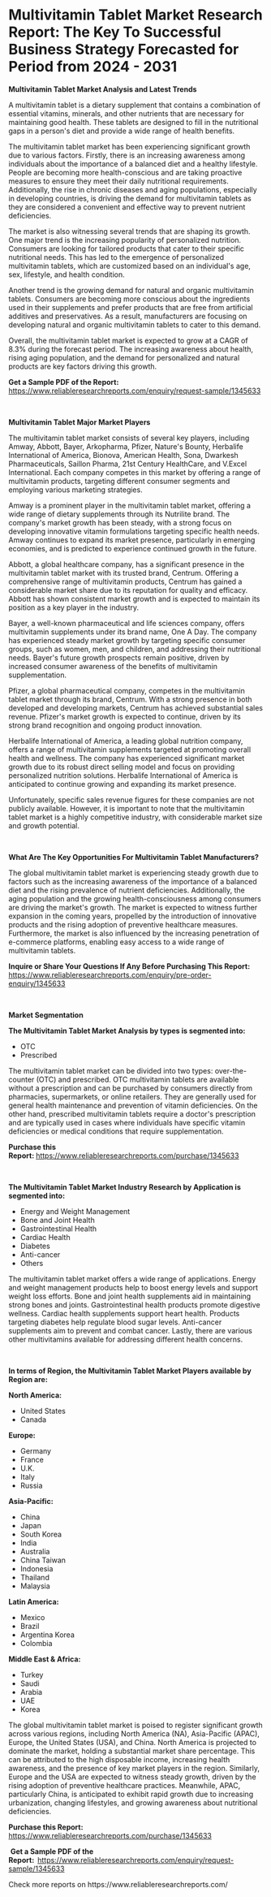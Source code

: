 <p><h1>Multivitamin Tablet Market Research Report: The Key To Successful Business Strategy Forecasted for Period from 2024 - 2031</h1></p><p><strong>Multivitamin Tablet Market Analysis and Latest Trends</strong></p>
<p><p>A multivitamin tablet is a dietary supplement that contains a combination of essential vitamins, minerals, and other nutrients that are necessary for maintaining good health. These tablets are designed to fill in the nutritional gaps in a person's diet and provide a wide range of health benefits.</p><p>The multivitamin tablet market has been experiencing significant growth due to various factors. Firstly, there is an increasing awareness among individuals about the importance of a balanced diet and a healthy lifestyle. People are becoming more health-conscious and are taking proactive measures to ensure they meet their daily nutritional requirements. Additionally, the rise in chronic diseases and aging populations, especially in developing countries, is driving the demand for multivitamin tablets as they are considered a convenient and effective way to prevent nutrient deficiencies.</p><p>The market is also witnessing several trends that are shaping its growth. One major trend is the increasing popularity of personalized nutrition. Consumers are looking for tailored products that cater to their specific nutritional needs. This has led to the emergence of personalized multivitamin tablets, which are customized based on an individual's age, sex, lifestyle, and health condition.</p><p>Another trend is the growing demand for natural and organic multivitamin tablets. Consumers are becoming more conscious about the ingredients used in their supplements and prefer products that are free from artificial additives and preservatives. As a result, manufacturers are focusing on developing natural and organic multivitamin tablets to cater to this demand.</p><p>Overall, the multivitamin tablet market is expected to grow at a CAGR of 8.3% during the forecast period. The increasing awareness about health, rising aging population, and the demand for personalized and natural products are key factors driving this growth.</p></p>
<p><strong>Get a Sample PDF of the Report:&nbsp;</strong> <a href="https://www.reliableresearchreports.com/enquiry/request-sample/1345633">https://www.reliableresearchreports.com/enquiry/request-sample/1345633</a></p>
<p>&nbsp;</p>
<p><strong>Multivitamin Tablet Major Market Players</strong></p>
<p><p>The multivitamin tablet market consists of several key players, including Amway, Abbott, Bayer, Arkopharma, Pfizer, Nature's Bounty, Herbalife International of America, Bionova, American Health, Sona, Dwarkesh Pharmaceuticals, Saillon Pharma, 21st Century HealthCare, and V.Excel International. Each company competes in this market by offering a range of multivitamin products, targeting different consumer segments and employing various marketing strategies.</p><p>Amway is a prominent player in the multivitamin tablet market, offering a wide range of dietary supplements through its Nutrilite brand. The company's market growth has been steady, with a strong focus on developing innovative vitamin formulations targeting specific health needs. Amway continues to expand its market presence, particularly in emerging economies, and is predicted to experience continued growth in the future.</p><p>Abbott, a global healthcare company, has a significant presence in the multivitamin tablet market with its trusted brand, Centrum. Offering a comprehensive range of multivitamin products, Centrum has gained a considerable market share due to its reputation for quality and efficacy. Abbott has shown consistent market growth and is expected to maintain its position as a key player in the industry.</p><p>Bayer, a well-known pharmaceutical and life sciences company, offers multivitamin supplements under its brand name, One A Day. The company has experienced steady market growth by targeting specific consumer groups, such as women, men, and children, and addressing their nutritional needs. Bayer's future growth prospects remain positive, driven by increased consumer awareness of the benefits of multivitamin supplementation.</p><p>Pfizer, a global pharmaceutical company, competes in the multivitamin tablet market through its brand, Centrum. With a strong presence in both developed and developing markets, Centrum has achieved substantial sales revenue. Pfizer's market growth is expected to continue, driven by its strong brand recognition and ongoing product innovation.</p><p>Herbalife International of America, a leading global nutrition company, offers a range of multivitamin supplements targeted at promoting overall health and wellness. The company has experienced significant market growth due to its robust direct selling model and focus on providing personalized nutrition solutions. Herbalife International of America is anticipated to continue growing and expanding its market presence.</p><p>Unfortunately, specific sales revenue figures for these companies are not publicly available. However, it is important to note that the multivitamin tablet market is a highly competitive industry, with considerable market size and growth potential.</p></p>
<p>&nbsp;</p>
<p><strong>What Are The Key Opportunities For Multivitamin Tablet Manufacturers?</strong></p>
<p><p>The global multivitamin tablet market is experiencing steady growth due to factors such as the increasing awareness of the importance of a balanced diet and the rising prevalence of nutrient deficiencies. Additionally, the aging population and the growing health-consciousness among consumers are driving the market's growth. The market is expected to witness further expansion in the coming years, propelled by the introduction of innovative products and the rising adoption of preventive healthcare measures. Furthermore, the market is also influenced by the increasing penetration of e-commerce platforms, enabling easy access to a wide range of multivitamin tablets.</p></p>
<p><strong>Inquire or Share Your Questions If Any Before Purchasing This Report:</strong> <a href="https://www.reliableresearchreports.com/enquiry/pre-order-enquiry/1345633">https://www.reliableresearchreports.com/enquiry/pre-order-enquiry/1345633</a></p>
<p>&nbsp;</p>
<p><strong>Market Segmentation</strong></p>
<p><strong>The Multivitamin Tablet Market Analysis by types is segmented into:</strong></p>
<p><ul><li>OTC</li><li>Prescribed</li></ul></p>
<p><p>The multivitamin tablet market can be divided into two types: over-the-counter (OTC) and prescribed. OTC multivitamin tablets are available without a prescription and can be purchased by consumers directly from pharmacies, supermarkets, or online retailers. They are generally used for general health maintenance and prevention of vitamin deficiencies. On the other hand, prescribed multivitamin tablets require a doctor's prescription and are typically used in cases where individuals have specific vitamin deficiencies or medical conditions that require supplementation.</p></p>
<p><strong>Purchase this Report:&nbsp;</strong><a href="https://www.reliableresearchreports.com/purchase/1345633">https://www.reliableresearchreports.com/purchase/1345633</a></p>
<p>&nbsp;</p>
<p><strong>The Multivitamin Tablet Market Industry Research by Application is segmented into:</strong></p>
<p><ul><li>Energy and Weight Management</li><li>Bone and Joint Health</li><li>Gastrointestinal Health</li><li>Cardiac Health</li><li>Diabetes</li><li>Anti-cancer</li><li>Others</li></ul></p>
<p><p>The multivitamin tablet market offers a wide range of applications. Energy and weight management products help to boost energy levels and support weight loss efforts. Bone and joint health supplements aid in maintaining strong bones and joints. Gastrointestinal health products promote digestive wellness. Cardiac health supplements support heart health. Products targeting diabetes help regulate blood sugar levels. Anti-cancer supplements aim to prevent and combat cancer. Lastly, there are various other multivitamins available for addressing different health concerns.</p></p>
<p>&nbsp;</p>
<p><strong>In terms of Region, the Multivitamin Tablet Market Players available by Region are:</strong></p>
<p>
    <p> <strong> North America: </strong>
        <ul>
            <li>United States</li>
            <li>Canada</li>
        </ul>
        </p> 
    <p> <strong> Europe: </strong>
        <ul>
            <li>Germany</li>
            <li>France</li>
            <li>U.K.</li>
            <li>Italy</li>
            <li>Russia</li>
        </ul>
        </p> 
    <p> <strong> Asia-Pacific: </strong>
        <ul>
            <li>China</li>
            <li>Japan</li>
            <li>South Korea</li>
            <li>India</li>
            <li>Australia</li>
            <li>China Taiwan</li>
            <li>Indonesia</li>
            <li>Thailand</li>
            <li>Malaysia</li>
        </ul>
        </p> 
    <p> <strong> Latin America: </strong>
        <ul>
            <li>Mexico</li>
            <li>Brazil</li>
            <li>Argentina Korea</li>
            <li>Colombia</li>
        </ul>
        </p> 
    <p> <strong> Middle East & Africa: </strong>
        <ul>
            <li>Turkey</li>
            <li>Saudi</li>
            <li>Arabia</li>
            <li>UAE</li>
            <li>Korea</li>
        </ul>
    </p>
    </p>
<p><p>The global multivitamin tablet market is poised to register significant growth across various regions, including North America (NA), Asia-Pacific (APAC), Europe, the United States (USA), and China. North America is projected to dominate the market, holding a substantial market share percentage. This can be attributed to the high disposable income, increasing health awareness, and the presence of key market players in the region. Similarly, Europe and the USA are expected to witness steady growth, driven by the rising adoption of preventive healthcare practices. Meanwhile, APAC, particularly China, is anticipated to exhibit rapid growth due to increasing urbanization, changing lifestyles, and growing awareness about nutritional deficiencies.</p></p>
<p><strong>Purchase this Report: </strong><a href="https://www.reliableresearchreports.com/purchase/1345633">https://www.reliableresearchreports.com/purchase/1345633</a></p>
<p>&nbsp;<strong>Get a Sample PDF of the Report:&nbsp;&nbsp;</strong><a href="https://www.reliableresearchreports.com/enquiry/request-sample/1345633">https://www.reliableresearchreports.com/enquiry/request-sample/1345633</a></p>
<p><strong></strong></p>
<p>Check more reports on https://www.reliableresearchreports.com/</p>